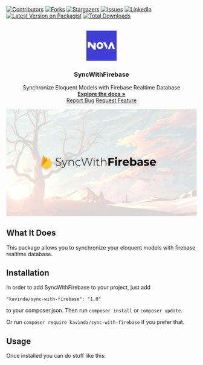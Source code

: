 

<div id="top"></div>

<!-- PROJECT SHIELDS -->
<!--
*** I'm using markdown "reference style" links for readability.
*** Reference links are enclosed in brackets [ ] instead of parentheses ( ).
*** See the bottom of this document for the declaration of the reference variables
*** for contributors-url, forks-url, etc. This is an optional, concise syntax you may use.
*** https://www.markdownguide.org/basic-syntax/#reference-style-links
-->
[![Contributors][contributors-shield]][contributors-url]
[![Forks][forks-shield]][forks-url]
[![Stargazers][stars-shield]][stars-url]
[![Issues][issues-shield]][issues-url]
[![LinkedIn][linkedin-shield]][linkedin-url]
[![Latest Version on Packagist][packgist-shield]][packgist-url]
[![Total Downloads][packgist-downloads-shield]][packgist-url]


<!-- PROJECT LOGO -->
<br />
<div align="center">
  <a href="https://github.com/othneildrew/Best-README-Template">
    <img src="images/nova-logo.png" alt="Logo" height="80">
  </a>

  <h3 align="center">SyncWithFirebase</h3>

  <p align="center">
    Synchronize Eloquent Models with Firebase Realtime Database
    <br />
    <a href="https://github.com/kavindaperera/sync-with-firebase"><strong>Explore the docs »</strong></a>
    <br />
    <a href="https://github.com/kavindaperera/sync-with-firebase/issues">Report Bug</a>
    <a href="https://github.com/kavindaperera/sync-with-firebase/issues">Request Feature</a>
  </p>
</div>


[![Repository Cover][repo-cover]](https://github.com/kavindaperera/sync-with-firebase)




## What It Does
This package allows you to synchronize your eloquent models with firebase realtime database.


## Installation

In order to add SyncWithFirebase to your project, just add

    "kavinda/sync-with-firebase": "1.0"

to your composer.json. Then run `composer install` or `composer update`.

Or run `composer require kavinda/sync-with-firebase` if you prefer that.

## Usage

Once installed you can do stuff like this:




<!-- MARKDOWN LINKS & IMAGES -->
<!-- https://www.markdownguide.org/basic-syntax/#reference-style-links -->
[contributors-shield]: https://img.shields.io/github/contributors/kavindaperera/sync-with-firebase.svg?style=style=flat-square
[contributors-url]: https://github.com/kavindaperera/sync-with-firebase/graphs/contributors
[forks-shield]: https://img.shields.io/github/forks/kavindaperera/sync-with-firebase.svg?style=style=flat-square
[forks-url]: https://github.com/kavindaperera/sync-with-firebase/network/members
[stars-shield]: https://img.shields.io/github/stars/kavindaperera/sync-with-firebase.svg?style=style=flat-square
[stars-url]: https://github.com/othneildrew/Best-README-Template/stargazers
[issues-shield]: https://img.shields.io/github/issues/kavindaperera/sync-with-firebase.svg?style=style=flat-square
[issues-url]: https://github.com/kavindaperera/sync-with-firebase/issues
[license-shield]: https://img.shields.io/github/license/kavindaperera/sync-with-firebase.svg?style=style=flat-square
[license-url]: hhttps://github.com/kavindaperera/sync-with-firebase/blob/main/LICENSE.txt
[linkedin-shield]: https://img.shields.io/badge/-LinkedIn-black.svg?style=style=flat-square&logo=linkedin&colorB=555
[linkedin-url]: https://linkedin.com/in/kavinda-perera/
[repo-cover]: images/cover.png
[packgist-shield]: https://img.shields.io/packagist/v/kavindaperera/sync-with-firebase.svg?style=flat-square
[packgist-url]: https://packagist.org/packages/kavindaperera/sync-with-firebase
[packgist-downloads-shield]: https://img.shields.io/packagist/dt/kavindaperera/sync-with-firebase.svg?style=flat-square
